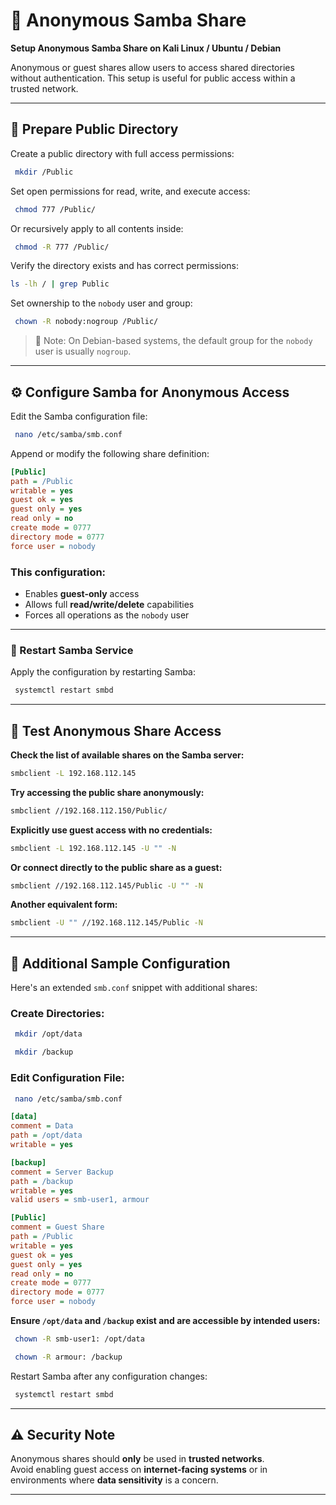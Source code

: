 
# 📂 Anonymous Samba Share  
**Setup Anonymous Samba Share on Kali Linux / Ubuntu / Debian**

Anonymous or guest shares allow users to access shared directories without authentication. This setup is useful for public access within a trusted network.

---

## 📁 Prepare Public Directory

Create a public directory with full access permissions:
```bash
 mkdir /Public
```

Set open permissions for read, write, and execute access:
```bash
 chmod 777 /Public/
```

Or recursively apply to all contents inside:
```bash
 chmod -R 777 /Public/
```

Verify the directory exists and has correct permissions:
```bash
ls -lh / | grep Public
```

Set ownership to the `nobody` user and group:
```bash
 chown -R nobody:nogroup /Public/
```

> 🔸 Note: On Debian-based systems, the default group for the `nobody` user is usually `nogroup`.

---

## ⚙️ Configure Samba for Anonymous Access

Edit the Samba configuration file:
```bash
 nano /etc/samba/smb.conf
```

Append or modify the following share definition:

```ini
[Public]
path = /Public
writable = yes
guest ok = yes
guest only = yes
read only = no
create mode = 0777
directory mode = 0777
force user = nobody
```

### This configuration:
- Enables **guest-only** access
- Allows full **read/write/delete** capabilities
- Forces all operations as the `nobody` user

---

### 🔁 Restart Samba Service

Apply the configuration by restarting Samba:
```bash
 systemctl restart smbd
```

---

## 🧪 Test Anonymous Share Access

**Check the list of available shares on the Samba server:**
```bash
smbclient -L 192.168.112.145
```

**Try accessing the public share anonymously:**
```bash
smbclient //192.168.112.150/Public/
```

**Explicitly use guest access with no credentials:**
```bash
smbclient -L 192.168.112.145 -U "" -N
```

**Or connect directly to the public share as a guest:**
```bash
smbclient //192.168.112.145/Public -U "" -N
```

**Another equivalent form:**
```bash
smbclient -U "" //192.168.112.145/Public -N
```

---

## 🔧 Additional Sample Configuration

Here's an extended `smb.conf` snippet with additional shares:

### Create Directories:
```bash
 mkdir /opt/data
```
```bash
 mkdir /backup
```

### Edit Configuration File:
```bash
 nano /etc/samba/smb.conf
```

```ini
[data]
comment = Data
path = /opt/data
writable = yes

[backup]
comment = Server Backup
path = /backup
writable = yes
valid users = smb-user1, armour

[Public]
comment = Guest Share
path = /Public
writable = yes
guest ok = yes
guest only = yes
read only = no
create mode = 0777
directory mode = 0777
force user = nobody
```

**Ensure `/opt/data` and `/backup` exist and are accessible by intended users:**
```bash
 chown -R smb-user1: /opt/data
```
```bash
 chown -R armour: /backup
```

Restart Samba after any configuration changes:
```bash
 systemctl restart smbd
```

---

## ⚠️ Security Note

Anonymous shares should **only** be used in **trusted networks**.  
Avoid enabling guest access on **internet-facing systems** or in environments where **data sensitivity** is a concern.

---
